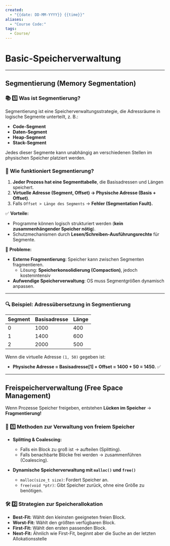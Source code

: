```yaml
---
created:
  - "{{date: DD-MM-YYYY}} {{time}}"
aliases:
  - "Course Code:"
tags:
  - Course/
---
```

# **Basic-Speicherverwaltung**
----
## **Segmentierung (Memory Segmentation)**

### 📚 **1️⃣ Was ist Segmentierung?**

Segmentierung ist eine Speicherverwaltungsstrategie, die Adressräume in logische Segmente unterteilt, z. B.:

- **Code-Segment**
- **Daten-Segment**
- **Heap-Segment**
- **Stack-Segment**

Jedes dieser Segmente kann unabhängig an verschiedenen Stellen im physischen Speicher platziert werden.

### 📌 **Wie funktioniert Segmentierung?**

1. **Jeder Prozess hat eine Segmenttabelle**, die Basisadressen und Längen speichert.
2. **Virtuelle Adresse (Segment, Offset) → Physische Adresse (Basis + Offset)**.
3. Falls `Offset > Länge des Segments` → **Fehler (Segmentation Fault).**

✅ **Vorteile:**

- Programme können logisch strukturiert werden (**kein zusammenhängender Speicher nötig**).
- Schutzmechanismen durch **Lesen/Schreiben-Ausführungsrechte** für Segmente.

🚨 **Probleme:**

- **Externe Fragmentierung**: Speicher kann zwischen Segmenten fragmentieren.
	- Lösung: **Speicherkonsolidierung (Compaction)**, jedoch kostenintensiv​
- **Aufwendige Speicherverwaltung**: OS muss Segmentgrößen dynamisch anpassen.

---
### 🔍 **Beispiel: Adressübersetzung in Segmentierung**

|Segment|Basisadresse|Länge|
|---|---|---|
|0|1000|400|
|1|1400|600|
|2|2000|500|

Wenn die virtuelle Adresse `(1, 50)` gegeben ist:

- **Physische Adresse = Basisadresse[1] + Offset = 1400 + 50 = 1450.** ✅

---
## **Freispeicherverwaltung (Free Space Management)**

Wenn Prozesse Speicher freigeben, entstehen **Lücken im Speicher** → **Fragmentierung!**

### 📌 **1️⃣ Methoden zur Verwaltung von freiem Speicher**

- **Splitting & Coalescing:**
    
    - Falls ein Block zu groß ist → aufteilen (Splitting).
    - Falls benachbarte Blöcke frei werden → zusammenführen (Coalescing).
- **Dynamische Speicherverwaltung mit `malloc()` und `free()`**
    
    - `malloc(size_t size)`: Fordert Speicher an.
    - `free(void *ptr)`: Gibt Speicher zurück, ohne eine Größe zu benötigen​.

### 🛠 **2️⃣ Strategien zur Speicherallokation**

- **Best-Fit:** Wählt den kleinsten geeigneten freien Block.
- **Worst-Fit:** Wählt den größten verfügbaren Block.
- **First-Fit:** Wählt den ersten passenden Block.
- **Next-Fit:** Ähnlich wie First-Fit, beginnt aber die Suche an der letzten Allokationsstelle